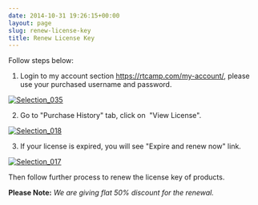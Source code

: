 ```yaml
---
date: 2014-10-31 19:26:15+00:00
layout: page
slug: renew-license-key
title: Renew License Key
---
```


Follow steps below:

1. Login to my account section https://rtcamp.com/my-account/, please use your purchased username and password.

[![Selection_035](http://docs.rtcamp.com/wp-content/uploads/2014/11/Selection_035.png)](http://docs.rtcamp.com/wp-content/uploads/2014/11/Selection_035.png)



2. Go to "Purchase History" tab, click on  "View License".

[![Selection_018](http://docs.rtcamp.com/wp-content/uploads/2014/11/Selection_018-1024x488.png)](http://docs.rtcamp.com/wp-content/uploads/2014/11/Selection_018.png)

3. If your license is expired, you will see "Expire and renew now" link.

[![Selection_017](http://docs.rtcamp.com/wp-content/uploads/2014/11/Selection_017-1024x440.png)](http://docs.rtcamp.com/wp-content/uploads/2014/11/Selection_017.png)



Then follow further process to renew the license key of products.



**Please Note:** _We are giving flat 50% discount for the renewal._


